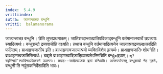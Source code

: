 ```yaml
---
index:  5.4.9
vrittiindex: 
sutra:  जात्यन्ताच्छ बन्धुनि
vritti:  balamanorama 
---
```


जात्यन्ताच्छ बन्धुनि। छेति लुप्तप्रथमाकम्। जातिशब्दान्तात्प्रातिपदिकाद्बन्धुनि वर्तमानात्स्वार्थे छप्रत्ययः स्यादित्यर्थः। बन्धुशब्दो द्रव्यवाचीति वक्ष्यति। तथाच बन्धुनि वर्तमानादित्यनेन जात्याश्रयद्रव्यलक्षकादिति फलितम्। ब्राआहृणजातीय इति। ब्राआहृणत्वजात्याश्रयो व्यक्तिविशेष इत्यर्थः। ब्राआहृणजातिः शोभनेति। ब्राआहृणत्वजातिरित्यर्थः। बद्यते ब्राआहृणत्वादिजातिव्र्यज्यतेऽस्मिन्निति बन्धु=द्रव्यम्। `शृ?स्वृस्निही'त्यादिनाऽधिकरणे उप्रत्ययः। तदाह--जातेव्र्यञ्जकं द्रव्यं बन्ध्विति। आप्तपर्यायस्तु बन्धुशब्दो नेह गृह्रते, `बन्धुनी'ति नपुंसकनिर्देशादिति भावः। 

